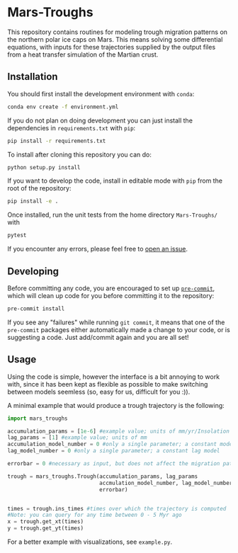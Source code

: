 # Mars-Troughs

This repository contains routines for modeling trough migration patterns on the northern polar ice caps on Mars. This means solving some differential equations, with inputs for these trajectories supplied by the output files from a heat transfer simulation of the Martian crust.

## Installation

You should first install the development environment with `conda`:
```bash
conda env create -f environment.yml
```
If you do not plan on doing development you can just install the dependencies
in `requirements.txt` with `pip`:
```bash
pip install -r requirements.txt
```

To install after cloning this repository you can do:
```bash
python setup.py install
```
If you want to develop the code, install in editable mode with `pip` from
the root of the repository:
```bash
pip install -e .
```

Once installed, run the unit tests from the home directory `Mars-Troughs/` with
```bash
pytest
```
If you encounter any errors, please feel free to [open an issue](https://github.com/tmcclintock/Mars-Troughs/issues).

## Developing

Before committing any code, you are encouraged to set up [`pre-commit`](https://pre-commit.com/), which will clean up code for you before committing it to
the repository:
```bash
pre-commit install
```
If you see any "failures" while running `git commit`, it means that one of
the `pre-commit` packages either automatically made a change to your code,
or is suggesting a code. Just add/commit again and you are all set!

## Usage

Using the code is simple, however the interface is a bit annoying to work with, since it has been kept as flexible as possible to make switching between models seemless (so, easy for us, difficult for you :)).

A minimal example that would produce a trough trajectory is the following:
```python
import mars_troughs

accumulation_params = [1e-6] #example value; units of mm/yr/Insolation
lag_params = [1] #example value; units of mm
accumulation_model_number = 0 #only a single parameter; a constant model
lag_model_number = 0 #only a single parameter; a constant lag model

errorbar = 0 #necessary as input, but does not affect the migration path

trough = mars_troughs.Trough(accumulation_params, lag_params
                             accmulation_model_number, lag_model_number
                             errorbar)


times = trough.ins_times #times over which the trajectory is computed
#Note: you can query for any time between 0 - 5 Myr ago
x = trough.get_xt(times)
y = trough.get_yt(times)
```

For a better example with visualizations, see `example.py`.